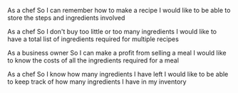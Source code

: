 As a chef
So I can remember how to make a recipe
I would like to be able to store the steps and ingredients involved



As a chef
So I don't buy too little or too many ingredients
I would like to have a total list of ingredients required for multiple recipes



As a business owner
So I can make a profit from selling a meal
I would like to know the costs of all the ingredients required for a meal



As a chef
So I know how many ingredients I have left
I would like to be able to keep track of how many ingredients I have in my inventory
